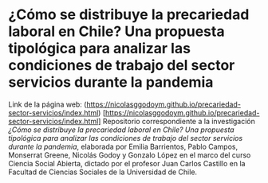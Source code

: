 # **¿Cómo se distribuye la precariedad laboral en Chile? Una propuesta tipológica para analizar las condiciones de trabajo del sector servicios durante la pandemia** 

Link de la página web: (https://nicolasggodoym.github.io/precariedad-sector-servicios/index.html) [https://nicolasggodoym.github.io/precariedad-sector-servicios/index.html]
Repositorio correspondiente a la investigación *¿Cómo se distribuye la precariedad laboral en Chile? Una propuesta tipológica para analizar las condiciones de trabajo del sector servicios durante la pandemia*, elaborada por Emilia Barrientos, Pablo Campos, Monserrat Greene, Nicolás Godoy y Gonzalo López en el marco del curso Ciencia Social Abierta, dictado por el profesor Juan Carlos Castillo en la Facultad de Ciencias Sociales de la Universidad de Chile. 
